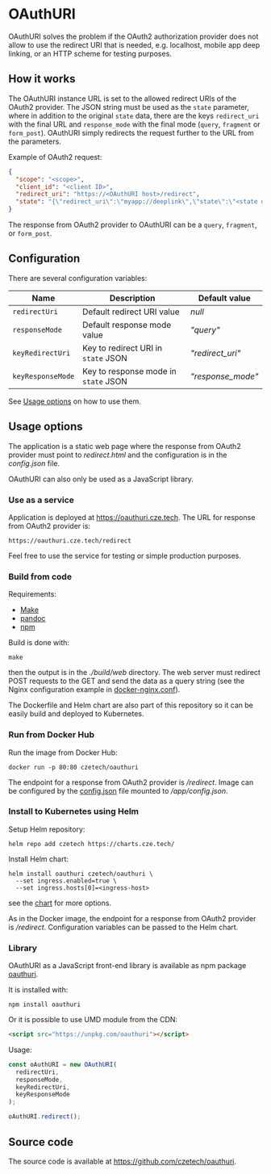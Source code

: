 # OAuthURI

OAuthURI solves the problem if the OAuth2 authorization provider does not allow
to use the redirect URI that is needed, e.g. localhost, mobile app deep linking,
or an HTTP scheme for testing purposes.

## How it works

The OAuthURI instance URL is set to the allowed redirect URIs of the OAuth2
provider. The JSON string must be used as the `state` parameter, where in
addition to the original `state` data, there are the keys `redirect_uri` with
the final URL and `response_mode` with the final mode (`query`, `fragment` or
`form_post`). OAuthURI simply redirects the request further to the URL from the
parameters.

Example of OAuth2 request:

```json
{
  "scope": "<scope>",
  "client_id": "<client ID>",
  "redirect_uri": "https://<OAuthURI host>/redirect",
  "state": "{\"redirect_uri\":\"myapp://deeplink\",\"state\":\"<state data>\"}"
}
```

The response from OAuth2 provider to OAuthURI can be a `query`, `fragment`, or
`form_post`.

## Configuration

There are several configuration variables:

| Name              | Description                          | Default value     |
| ----------------- | ------------------------------------ | ----------------- |
| `redirectUri`     | Default redirect URI value           | _null_            |
| `responseMode`    | Default response mode value          | _"query"_         |
| `keyRedirectUri`  | Key to redirect URI in `state` JSON  | _"redirect_uri"_  |
| `keyResponseMode` | Key to response mode in `state` JSON | _"response_mode"_ |

See [Usage options](#usage-options) on how to use them.

## Usage options

The application is a static web page where the response from OAuth2 provider
must point to _redirect.html_ and the configuration is in the _config.json_
file.

OAuthURI can also only be used as a JavaScript library.

### Use as a service

Application is deployed at <https://oauthuri.cze.tech>. The URL for response
from OAuth2 provider is:

    https://oauthuri.cze.tech/redirect

Feel free to use the service for testing or simple production purposes.

### Build from code

Requirements:

- [Make]
- [pandoc]
- [npm]

Build is done with:

```shell
make
```

then the output is in the _./build/web_ directory. The web server must redirect
POST requests to the GET and send the data as a query string (see the Nginx
configuration example in [docker-nginx.conf][config-nginx]).

The Dockerfile and Helm chart are also part of this repository so it can be
easily build and deployed to Kubernetes.

### Run from Docker Hub

Run the image from Docker Hub:

```shell
docker run -p 80:80 czetech/oauthuri
```

The endpoint for a response from OAuth2 provider is _/redirect_. Image can be
configured by the [config.json][config] file mounted to _/app/config.json_.

### Install to Kubernetes using Helm

Setup Helm repository:

```shell
helm repo add czetech https://charts.cze.tech/
```

Install Helm chart:

```shell
helm install oauthuri czetech/oauthuri \
  --set ingress.enabled=true \
  --set ingress.hosts[0]=<ingress-host>
```

see the [chart] for more options.

As in the Docker image, the endpoint for a response from OAuth2 provider is
_/redirect_. Configuration variables can be passed to the Helm chart.

### Library

OAuthURI as a JavaScript front-end library is available as npm package
[oauthuri][oauthuri-npm].

It is installed with:

```shell
npm install oauthuri
```

Or it is possible to use UMD module from the CDN:

```html
<script src="https://unpkg.com/oauthuri"></script>
```

Usage:

```javascript
const oAuthURI = new OAuthURI(
  redirectUri,
  responseMode,
  keyRedirectUri,
  keyResponseMode
);

oAuthURI.redirect();
```

## Source code

The source code is available at <https://github.com/czetech/oauthuri>.

[chart]: https://github.com/czetech/oauthuri/tree/main/chart
[config]: https://github.com/czetech/oauthuri/tree/main/config.json
[config-nginx]: https://github.com/czetech/oauthuri/tree/main/docker-nginx.conf
[make]: https://www.gnu.org/software/make/
[npm]: https://docs.npmjs.com/downloading-and-installing-node-js-and-npm
[oauthuri-npm]: https://www.npmjs.com/package/oauthuri
[pandoc]: https://pandoc.org/installing.html

